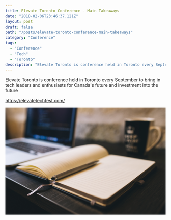 ```yaml
---
title: Elevate Toronto Conference - Main Takeaways
date: "2018-02-06T23:46:37.121Z"
layout: post
draft: false
path: "/posts/elevate-toronto-conference-main-takeaways"
category: "Conference"
tags:
  - "Conference"
  - "Tech"
  - "Toronto"
description: "Elevate Toronto is conference held in Toronto every September to bring in tech leaders and enthusiasts for Canada's future and investment into the future"
---
```


Elevate Toronto is conference held in Toronto every September to bring in tech leaders and enthusiasts for Canada's future and investment into the future

https://elevatetechfest.com/

![Nulla faucibus vestibulum eros in tempus. Vestibulum tempor imperdiet velit nec dapibus](./1.jpg)

